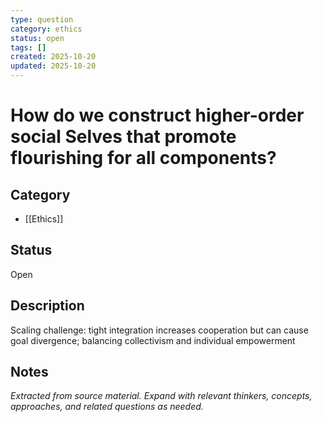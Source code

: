 ```yaml
---
type: question
category: ethics
status: open
tags: []
created: 2025-10-20
updated: 2025-10-20
---
```


# How do we construct higher-order social Selves that promote flourishing for all components?

## Category

- [[Ethics]]

## Status

Open

## Description

Scaling challenge: tight integration increases cooperation but can cause goal divergence; balancing collectivism and individual empowerment

## Notes

*Extracted from source material. Expand with relevant thinkers, concepts, approaches, and related questions as needed.*
